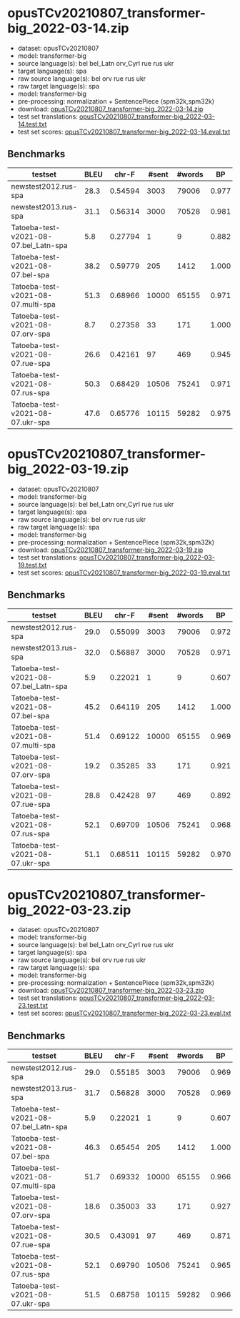 # opusTCv20210807_transformer-big_2022-03-14.zip

* dataset: opusTCv20210807
* model: transformer-big
* source language(s): bel bel_Latn orv_Cyrl rue rus ukr
* target language(s): spa
* raw source language(s): bel orv rue rus ukr
* raw target language(s): spa
* model: transformer-big
* pre-processing: normalization + SentencePiece (spm32k,spm32k)
* download: [opusTCv20210807_transformer-big_2022-03-14.zip](https://object.pouta.csc.fi/Tatoeba-MT-models/zle-spa/opusTCv20210807_transformer-big_2022-03-14.zip)
* test set translations: [opusTCv20210807_transformer-big_2022-03-14.test.txt](https://object.pouta.csc.fi/Tatoeba-MT-models/zle-spa/opusTCv20210807_transformer-big_2022-03-14.test.txt)
* test set scores: [opusTCv20210807_transformer-big_2022-03-14.eval.txt](https://object.pouta.csc.fi/Tatoeba-MT-models/zle-spa/opusTCv20210807_transformer-big_2022-03-14.eval.txt)

## Benchmarks

| testset | BLEU  | chr-F | #sent | #words | BP |
|---------|-------|-------|-------|--------|----|
| newstest2012.rus-spa 	| 28.3 	| 0.54594 	| 3003 	| 79006 	| 0.977 |
| newstest2013.rus-spa 	| 31.1 	| 0.56314 	| 3000 	| 70528 	| 0.981 |
| Tatoeba-test-v2021-08-07.bel_Latn-spa 	| 5.8 	| 0.27794 	| 1 	| 9 	| 0.882 |
| Tatoeba-test-v2021-08-07.bel-spa 	| 38.2 	| 0.59779 	| 205 	| 1412 	| 1.000 |
| Tatoeba-test-v2021-08-07.multi-spa 	| 51.3 	| 0.68966 	| 10000 	| 65155 	| 0.971 |
| Tatoeba-test-v2021-08-07.orv-spa 	| 8.7 	| 0.27358 	| 33 	| 171 	| 1.000 |
| Tatoeba-test-v2021-08-07.rue-spa 	| 26.6 	| 0.42161 	| 97 	| 469 	| 0.945 |
| Tatoeba-test-v2021-08-07.rus-spa 	| 50.3 	| 0.68429 	| 10506 	| 75241 	| 0.971 |
| Tatoeba-test-v2021-08-07.ukr-spa 	| 47.6 	| 0.65776 	| 10115 	| 59282 	| 0.975 |



# opusTCv20210807_transformer-big_2022-03-19.zip

* dataset: opusTCv20210807
* model: transformer-big
* source language(s): bel bel_Latn orv_Cyrl rue rus ukr
* target language(s): spa
* raw source language(s): bel orv rue rus ukr
* raw target language(s): spa
* model: transformer-big
* pre-processing: normalization + SentencePiece (spm32k,spm32k)
* download: [opusTCv20210807_transformer-big_2022-03-19.zip](https://object.pouta.csc.fi/Tatoeba-MT-models/zle-spa/opusTCv20210807_transformer-big_2022-03-19.zip)
* test set translations: [opusTCv20210807_transformer-big_2022-03-19.test.txt](https://object.pouta.csc.fi/Tatoeba-MT-models/zle-spa/opusTCv20210807_transformer-big_2022-03-19.test.txt)
* test set scores: [opusTCv20210807_transformer-big_2022-03-19.eval.txt](https://object.pouta.csc.fi/Tatoeba-MT-models/zle-spa/opusTCv20210807_transformer-big_2022-03-19.eval.txt)

## Benchmarks

| testset | BLEU  | chr-F | #sent | #words | BP |
|---------|-------|-------|-------|--------|----|
| newstest2012.rus-spa 	| 29.0 	| 0.55099 	| 3003 	| 79006 	| 0.972 |
| newstest2013.rus-spa 	| 32.0 	| 0.56887 	| 3000 	| 70528 	| 0.971 |
| Tatoeba-test-v2021-08-07.bel_Latn-spa 	| 5.9 	| 0.22021 	| 1 	| 9 	| 0.607 |
| Tatoeba-test-v2021-08-07.bel-spa 	| 45.2 	| 0.64119 	| 205 	| 1412 	| 1.000 |
| Tatoeba-test-v2021-08-07.multi-spa 	| 51.4 	| 0.69122 	| 10000 	| 65155 	| 0.969 |
| Tatoeba-test-v2021-08-07.orv-spa 	| 19.2 	| 0.35285 	| 33 	| 171 	| 0.921 |
| Tatoeba-test-v2021-08-07.rue-spa 	| 28.8 	| 0.42428 	| 97 	| 469 	| 0.892 |
| Tatoeba-test-v2021-08-07.rus-spa 	| 52.1 	| 0.69709 	| 10506 	| 75241 	| 0.968 |
| Tatoeba-test-v2021-08-07.ukr-spa 	| 51.1 	| 0.68511 	| 10115 	| 59282 	| 0.970 |


# opusTCv20210807_transformer-big_2022-03-23.zip

* dataset: opusTCv20210807
* model: transformer-big
* source language(s): bel bel_Latn orv_Cyrl rue rus ukr
* target language(s): spa
* raw source language(s): bel orv rue rus ukr
* raw target language(s): spa
* model: transformer-big
* pre-processing: normalization + SentencePiece (spm32k,spm32k)
* download: [opusTCv20210807_transformer-big_2022-03-23.zip](https://object.pouta.csc.fi/Tatoeba-MT-models/zle-spa/opusTCv20210807_transformer-big_2022-03-23.zip)
* test set translations: [opusTCv20210807_transformer-big_2022-03-23.test.txt](https://object.pouta.csc.fi/Tatoeba-MT-models/zle-spa/opusTCv20210807_transformer-big_2022-03-23.test.txt)
* test set scores: [opusTCv20210807_transformer-big_2022-03-23.eval.txt](https://object.pouta.csc.fi/Tatoeba-MT-models/zle-spa/opusTCv20210807_transformer-big_2022-03-23.eval.txt)

## Benchmarks

| testset | BLEU  | chr-F | #sent | #words | BP |
|---------|-------|-------|-------|--------|----|
| newstest2012.rus-spa 	| 29.0 	| 0.55185 	| 3003 	| 79006 	| 0.969 |
| newstest2013.rus-spa 	| 31.7 	| 0.56828 	| 3000 	| 70528 	| 0.969 |
| Tatoeba-test-v2021-08-07.bel_Latn-spa 	| 5.9 	| 0.22021 	| 1 	| 9 	| 0.607 |
| Tatoeba-test-v2021-08-07.bel-spa 	| 46.3 	| 0.65454 	| 205 	| 1412 	| 1.000 |
| Tatoeba-test-v2021-08-07.multi-spa 	| 51.7 	| 0.69332 	| 10000 	| 65155 	| 0.966 |
| Tatoeba-test-v2021-08-07.orv-spa 	| 18.6 	| 0.35003 	| 33 	| 171 	| 0.927 |
| Tatoeba-test-v2021-08-07.rue-spa 	| 30.5 	| 0.43091 	| 97 	| 469 	| 0.871 |
| Tatoeba-test-v2021-08-07.rus-spa 	| 52.1 	| 0.69790 	| 10506 	| 75241 	| 0.965 |
| Tatoeba-test-v2021-08-07.ukr-spa 	| 51.5 	| 0.68758 	| 10115 	| 59282 	| 0.966 |

